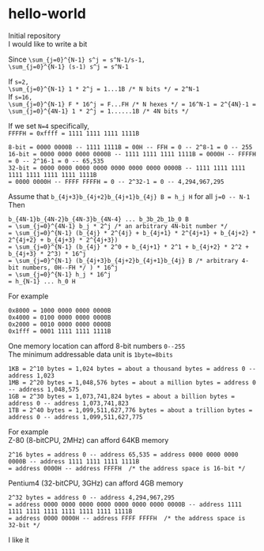 # hello-world
Initial repository  
I would like to write a bit

Since `\sum_{j=0}^{N-1} s^j = s^N-1/s-1,`  
`\sum_{j=0}^{N-1} (s-1) s^j = s^N-1`

If `s=2,`  
`\sum_{j=0}^{N-1} 1 * 2^j = 1...1B /* N bits */ = 2^N-1`  
If `s=16,`  
`\sum_{j=0}^{N-1} F * 16^j = F...FH /* N hexes */ = 16^N-1 = 2^{4N}-1 = \sum_{j=0}^{4N-1} 1 * 2^j = 1......1B /* 4N bits */`

If we set `N=4` specifically,  
`FFFFH = 0xffff = 1111 1111 1111 1111B`

```
8-bit = 0000 0000B -- 1111 1111B = 00H -- FFH = 0 -- 2^8-1 = 0 -- 255
16-bit = 0000 0000 0000 0000B -- 1111 1111 1111 1111B = 0000H -- FFFFH = 0 -- 2^16-1 = 0 -- 65,535
32-bit = 0000 0000 0000 0000 0000 0000 0000 0000B -- 1111 1111 1111 1111 1111 1111 1111 1111B 
= 0000 0000H -- FFFF FFFFH = 0 -- 2^32-1 = 0 -- 4,294,967,295
```


Assume that `b_{4j+3}b_{4j+2}b_{4j+1}b_{4j} B = h_j H` for all `j=0 -- N-1`  
Then  
```
b_{4N-1}b_{4N-2}b_{4N-3}b_{4N-4} ... b_3b_2b_1b_0 B
= \sum_{j=0}^{4N-1} b_j * 2^j /* an arbitrary 4N-bit number */
= \sum_{j=0}^{N-1} (b_{4j} * 2^{4j} + b_{4j+1} * 2^{4j+1} + b_{4j+2} * 2^{4j+2} + b_{4j+3} * 2^{4j+3})
= \sum_{j=0}^{N-1} (b_{4j} * 2^0 + b_{4j+1} * 2^1 + b_{4j+2} * 2^2 + b_{4j+3} * 2^3) * 16^j
= \sum_{j=0}^{N-1} (b_{4j+3}b_{4j+2}b_{4j+1}b_{4j} B /* arbitrary 4-bit numbers, 0H--FH */ ) * 16^j
= \sum_{j=0}^{N-1} h_j * 16^j
= h_{N-1} ... h_0 H
```


For example  
```
0x8000 = 1000 0000 0000 0000B
0x4000 = 0100 0000 0000 0000B
0x2000 = 0010 0000 0000 0000B
0x1fff = 0001 1111 1111 1111B
```


One memory location can afford 8-bit numbers `0--255`  
The minimum addressable data unit is `1byte=8bits`  
```
1KB = 2^10 bytes = 1,024 bytes = about a thousand bytes = address 0 -- address 1,023
1MB = 2^20 bytes = 1,048,576 bytes = about a million bytes = address 0 -- address 1,048,575
1GB = 2^30 bytes = 1,073,741,824 bytes = about a billion bytes = address 0 -- address 1,073,741,823
1TB = 2^40 bytes = 1,099,511,627,776 bytes = about a trillion bytes = address 0 -- address 1,099,511,627,775
```


For example  
Z-80 (8-bitCPU, 2MHz) can afford 64KB memory  
```
2^16 bytes = address 0 -- address 65,535 = address 0000 0000 0000 0000B -- address 1111 1111 1111 1111B
= address 0000H -- address FFFFH  /* the address space is 16-bit */
```
Pentium4 (32-bitCPU, 3GHz) can afford 4GB memory  
```
2^32 bytes = address 0 -- address 4,294,967,295
= address 0000 0000 0000 0000 0000 0000 0000 0000B -- address 1111 1111 1111 1111 1111 1111 1111 1111B
= address 0000 0000H -- address FFFF FFFFH  /* the address space is 32-bit */
```


I like it  

